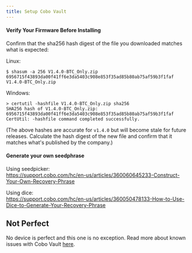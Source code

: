 ```yaml
---
title: Setup Cobo Vault
---
```


#### Verify Your Firmware Before Installing
Confirm that the sha256 hash digest of the file you downloaded matches what is expected:

Linux:
```
$ shasum -a 256 V1.4.0-BTC_Only.zip 
6956715f43893da00f41ff6e3da5403c908e853f35ad85b80ab75af59b3f1faf  V1.4.0-BTC_Only.zip
```
Windows:
```
> certutil -hashfile V1.4.0-BTC_Only.zip sha256
SHA256 hash of V1.4.0-BTC_Only.zip:
6956715f43893da00f41ff6e3da5403c908e853f35ad85b80ab75af59b3f1faf
CertUtil: -hashfile command completed successfully.
```

(The above hashes are accurate for `v1.4.0` but will become stale for future releases. Calculate the hash digest of the new file and confirm that it matches what's published by the company.)

#### Generate your own seedphrase

Using seedpicker:  
https://support.cobo.com/hc/en-us/articles/360060645233-Construct-Your-Own-Recovery-Phrase

Using dice:  
https://support.cobo.com/hc/en-us/articles/360050478133-How-to-Use-Dice-to-Generate-Your-Recovery-Phrase

## Not Perfect
No device is perfect and this one is no exception.
Read more about known issues with Cobo Vault [here](/known-issues/hardware/cobo).
